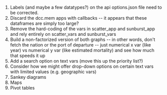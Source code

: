1. Labels (and maybe a few datatypes?) on the api options.json file need to be corrected.
2. Discard the dcc.mem apps with callbacks -- it appears that these dataframes are simply too large?
3. Remove the hard-coding of the vars in scatter_app and sunburst_app and rely entirely on scatter_vars and sunburst_vars
4. Build a non-factorized version of both graphs -- in other words, don't fetch the nation or the port of departure -- just numerical x var (like year) vs numerical y var (like estimated mortality) and see how much that speeds it up
5. Add a search option on text vars (move this up the priority list?)
6. Consider how we might offer drop-down options on certain text vars with limited values (e.g. geographic vars)
7. Sankey diagrams
8. Maps
9. Pivot tables